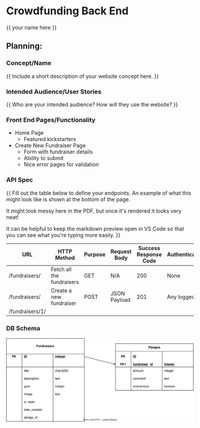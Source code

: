 # Crowdfunding Back End
{{ your name here }}

## Planning:
### Concept/Name
{{ Include a short description of your website concept here. }}

### Intended Audience/User Stories
{{ Who are your intended audience? How will they use the website? }}

### Front End Pages/Functionality
- Home Page
  - Featured kickstarters
- Create New Fundraiser Page
  - Form with fundraiser details
  - Ability to submit
  - Nice error pages for validation

### API Spec
{{ Fill out the table below to define your endpoints. An example of what this might look like is shown at the bottom of the page. 

It might look messy here in the PDF, but once it's rendered it looks very neat! 

It can be helpful to keep the markdown preview open in VS Code so that you can see what you're typing more easily. }}

| URL             | HTTP Method               | Purpose | Request Body | Success Response Code | Authentication/Authorisation |
| --------------- | ------------------------- | ------- | ------------ | --------------------- | ---------------------------- |
| /fundraisers/   | Fetch all the fundraisers | GET     | N/A          | 200                   | None                         |
| /fundraisers/   | Create a new fundraiser   | POST    | JSON Payload | 201                   | Any logged in user           |
| /fundraisers/1/ |                           |         |              |                       |                              |

### DB Schema
![](./database.drawio.svg)